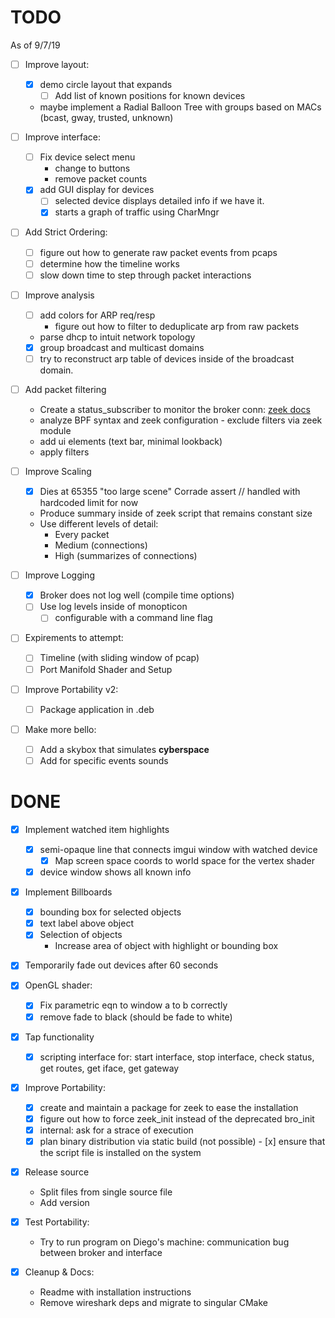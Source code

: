 TODO
=====
As of 9/7/19

- [ ] Improve layout:
    - [x] demo circle layout that expands
        - [ ] Add list of known positions for known devices
    - maybe implement a Radial Balloon Tree with groups based on MACs (bcast, gway, trusted, unknown)

- [ ] Improve interface:
    - [ ] Fix device select menu
        - change to buttons
        - remove packet counts
    - [x] add GUI display for devices
        - [ ] selected device displays detailed info if we have it.
        - [x] starts a graph of traffic using CharMngr

- [ ] Add Strict Ordering:
    - [ ] figure out how to generate raw packet events from pcaps
    - [ ] determine how the timeline works
    - [ ] slow down time to step through packet interactions

- [ ] Improve analysis
    - [ ] add colors for ARP req/resp
        - figure out how to filter to deduplicate arp from raw packets
    - parse dhcp to intuit network topology
    - [x] group broadcast and multicast domains
    - [ ] try to reconstruct arp table of devices inside of the broadcast domain.

- [ ] Add packet filtering
    - Create a status_subscriber to monitor the broker conn: [zeek docs](https://bro-broker.readthedocs.io/en/stable/comm.html#status-and-error-messages)
    - analyze BPF syntax and zeek configuration - exclude filters via zeek module
    - add ui elements (text bar, minimal lookback)
    - apply filters

- [ ] Improve Scaling
    - [x] Dies at 65355 "too large scene" Corrade assert // handled with hardcoded limit for now
    - Produce summary inside of zeek script that remains constant size
    - Use different levels of detail:
        - Every packet
        - Medium (connections)
        - High (summarizes of connections)

- [ ] Improve Logging
    - [x] Broker does not log well (compile time options)
    - [ ] Use log levels inside of monopticon
        - [ ] configurable with a command line flag

- [ ] Expirements to attempt:
    - [ ] Timeline (with sliding window of pcap)
    - [ ] Port Manifold Shader and Setup

- [ ] Improve Portability v2:
    - [ ] Package application in .deb

- [ ] Make more bello:
    - [ ] Add a skybox that simulates __cyberspace__
    - [ ] Add for specific events sounds

DONE
====
- [x] Implement watched item highlights
    - [x] semi-opaque line that connects imgui window with watched device
        - [x] Map screen space coords to world space for the vertex shader
    - [x] device window shows all known info

- [x] Implement Billboards
    - [x] bounding box for selected objects
    - [x] text label above object
    - [x] Selection of objects
        - Increase area of object with highlight or bounding box

- [x] Temporarily fade out devices after 60 seconds

- [x] OpenGL shader:
    - [x] Fix parametric eqn to window a to b correctly
    - [x] remove fade to black (should be fade to white)

- [x] Tap functionality
    - [x] scripting interface for: start interface, stop interface, check status,
          get routes, get iface, get gateway

- [x] Improve Portability:
    - [x] create and maintain a package for zeek to ease the installation
    - [x] figure out how to force zeek_init instead of the deprecated bro_init
    - [x] internal: ask for a strace of execution
    - [x] plan binary distribution via static build (not possible)
          - [x] ensure that the script file is installed on the system

- [x] Release source
    - Split files from single source file
    - Add version

- [x] Test Portability:
    - Try to run program on Diego's machine:
      communication bug between broker and interface

- [x] Cleanup & Docs:
    - Readme with installation instructions
    - Remove wireshark deps and migrate to singular CMake
